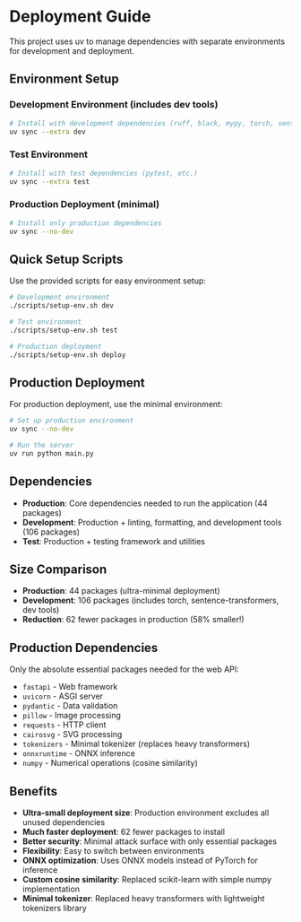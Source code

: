 # Deployment Guide

This project uses uv to manage dependencies with separate environments for development and deployment.

## Environment Setup

### Development Environment (includes dev tools)
```bash
# Install with development dependencies (ruff, black, mypy, torch, sentence-transformers, etc.)
uv sync --extra dev
```

### Test Environment
```bash
# Install with test dependencies (pytest, etc.)
uv sync --extra test
```

### Production Deployment (minimal)
```bash
# Install only production dependencies
uv sync --no-dev
```

## Quick Setup Scripts

Use the provided scripts for easy environment setup:

```bash
# Development environment
./scripts/setup-env.sh dev

# Test environment  
./scripts/setup-env.sh test

# Production deployment
./scripts/setup-env.sh deploy
```

## Production Deployment

For production deployment, use the minimal environment:

```bash
# Set up production environment
uv sync --no-dev

# Run the server
uv run python main.py
```

## Dependencies

- **Production**: Core dependencies needed to run the application (44 packages)
- **Development**: Production + linting, formatting, and development tools (106 packages)
- **Test**: Production + testing framework and utilities

## Size Comparison

- **Production**: 44 packages (ultra-minimal deployment)
- **Development**: 106 packages (includes torch, sentence-transformers, dev tools)
- **Reduction**: 62 fewer packages in production (58% smaller!)

## Production Dependencies

Only the absolute essential packages needed for the web API:

- `fastapi` - Web framework
- `uvicorn` - ASGI server  
- `pydantic` - Data validation
- `pillow` - Image processing
- `requests` - HTTP client
- `cairosvg` - SVG processing
- `tokenizers` - Minimal tokenizer (replaces heavy transformers)
- `onnxruntime` - ONNX inference
- `numpy` - Numerical operations (cosine similarity)

## Benefits

- **Ultra-small deployment size**: Production environment excludes all unused dependencies
- **Much faster deployment**: 62 fewer packages to install
- **Better security**: Minimal attack surface with only essential packages
- **Flexibility**: Easy to switch between environments
- **ONNX optimization**: Uses ONNX models instead of PyTorch for inference
- **Custom cosine similarity**: Replaced scikit-learn with simple numpy implementation
- **Minimal tokenizer**: Replaced heavy transformers with lightweight tokenizers library 